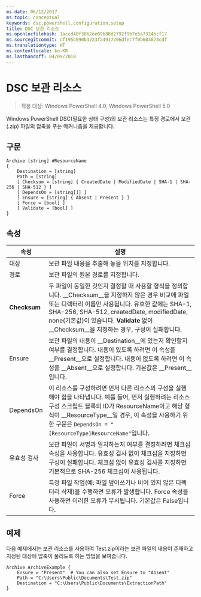 ```yaml
---
ms.date: 06/12/2017
ms.topic: conceptual
keywords: dsc,powershell,configuration,setup
title: DSC 보관 리소스
ms.openlocfilehash: 1accd48f3862ee09b88d2792f9b7e5a7324bcf17
ms.sourcegitcommit: cf195b090b3223fa4917206dfec7f0b603873cdf
ms.translationtype: HT
ms.contentlocale: ko-KR
ms.lasthandoff: 04/09/2018
---
```

# <a name="dsc-archive-resource"></a>DSC 보관 리소스

> 적용 대상: Windows PowerShell 4.0, Windows PowerShell 5.0

Windows PowerShell DSC(필요한 상태 구성)의 보관 리소스는 특정 경로에서 보관(.zip) 파일의 압축을 푸는 메커니즘을 제공합니다.

## <a name="syntax"></a>구문
```MOF
Archive [string] #ResourceName
{
    Destination = [string]
    Path = [string]
    [ Checksum = [string] { CreatedDate | ModifiedDate | SHA-1 | SHA-256 | SHA-512 } ]
    [ DependsOn = [string[]] ]
    [ Ensure = [string] { Absent | Present } ]
    [ Force = [bool] ]
    [ Validate = [bool] ]
}
```

## <a name="properties"></a>속성

|  속성  |  설명   |
|---|---|
| 대상| 보관 파일 내용을 추출해 놓을 위치를 지정합니다.|
| 경로| 보관 파일의 원본 경로를 지정합니다.|
| __Checksum__| 두 파일이 동일한 것인지 결정할 때 사용할 형식을 정의합니다. __Checksum__을 지정하지 않은 경우 비교에 파일 또는 디렉터리 이름만 사용됩니다. 유효한 값에는 SHA-1, SHA-256, SHA-512, createdDate, modifiedDate, none(기본값)이 있습니다. __Validate__ 없이 __Checksum__을 지정하는 경우, 구성이 실패합니다.|
| Ensure| 보관 파일의 내용이 __Destination__에 있는지 확인할지 여부를 결정합니다. 내용이 있도록 하려면 이 속성을 __Present__으로 설정합니다. 내용이 없도록 하려면 이 속성을 __Absent__으로 설정합니다. 기본값은 __Present__입니다.|
| DependsOn | 이 리소스를 구성하려면 먼저 다른 리소스의 구성을 실행해야 함을 나타냅니다. 예를 들어, 먼저 실행하려는 리소스 구성 스크립트 블록의 ID가 ResourceName이고 해당 형식이 __ResourceType__일 경우, 이 속성을 사용하기 위한 구문은 `DependsOn = "[ResourceType]ResourceName"`입니다.|
| 유효성 검사| 보관 파일이 서명과 일치하는지 여부를 결정하려면 체크섬 속성을 사용합니다. 유효성 검사 없이 체크섬을 지정하면 구성이 실패합니다. 체크섬 없이 유효성 검사를 지정하면 기본적으로 SHA-256 체크섬이 사용됩니다.|
| Force| 특정 파일 작업(예: 파일 덮어쓰기나 비어 있지 않은 디렉터리 삭제)을 수행하면 오류가 발생합니다. Force 속성을 사용하면 이러한 오류가 무시됩니다. 기본값은 False입니다.|

## <a name="example"></a>예제

다음 예제에서는 보관 리소스를 사용하여 Test.zip이라는 보관 파일의 내용이 존재하고 지정된 대상에 압축이 풀리도록 하는 방법을 보여줍니다.

```
Archive ArchiveExample {
    Ensure = "Present"  # You can also set Ensure to "Absent"
    Path = "C:\Users\Public\Documents\Test.zip"
    Destination = "C:\Users\Public\Documents\ExtractionPath"
}
```